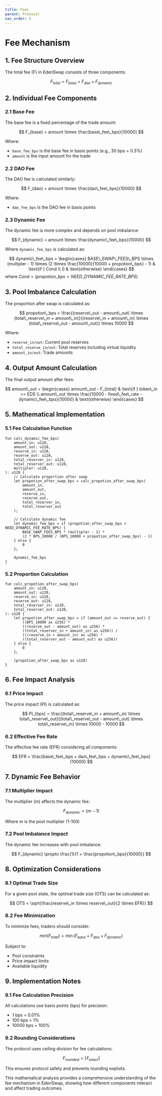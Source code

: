 ```yaml
---
title: Fees
parent: Protocol
nav_order: 5
---
```

<head>
   <script type="text/javascript" async
      src="https://cdn.jsdelivr.net/npm/mathjax@3/es5/tex-mml-chtml.js">
   </script>
   <script>
      MathJax = {
        tex: {
          inlineMath: [['$', '$'], ['$`', '`$'], ['\\(', '\\)']],
          displayMath: [['```math', '```'], ['$$', '$$'], ['\\[', '\\]']]
        }
      };
   </script>
</head>

# Fee Mechanism 

## 1. Fee Structure Overview

The total fee (F) in EdenSwap consists of three components:

$$ 
F_{total} = F_{base} + F_{dao} + F_{dynamic} 
$$

## 2. Individual Fee Components

### 2.1 Base Fee
The base fee is a fixed percentage of the trade amount:

$$ 
F_{base} = amount \times \frac{base\_fee\_bps}{10000}
$$

Where:
- `base_fee_bps` is the base fee in basis points (e.g., 30 bps = 0.3%)
- `amount` is the input amount for the trade

### 2.2 DAO Fee
The DAO fee is calculated similarly:

$$ 
F_{dao} = amount \times \frac{dao\_fee\_bps}{10000}
$$

Where:
- `dao_fee_bps` is the DAO fee in basis points

### 2.3 Dynamic Fee
The dynamic fee is more complex and depends on pool imbalance:

$$ 
F_{dynamic} = amount \times \frac{dynamic\_fee\_bps}{10000} 
$$

Where `dynamic_fee_bps` is calculated as:

$$ 
dynamic\_fee\_bps = \begin{cases}
BASE\_SWAP\_FEES\_BPS \times (multipler - 1) \times (2 \times \frac{10000}{10000 + propotion\_bps} - 1) & \text{if } Cond \\
0 & \text{otherwise}
\end{cases} 
$$
where $Cond =( propotion\_bps < NEED\_DYNAMIC\_FEE\_RATE\_BPS )$

## 3. Pool Imbalance Calculation

The proportion after swap is calculated as:

$$ 
propotion\_bps = \frac{(reserve\_out - amount\_out) \times (total\_reserve\_in + amount\_in)}{(reserve\_in + amount\_in) \times (total\_reserve\_out - amount\_out)} \times 10000 
$$

Where:
- `reserve_in/out`: Current pool reserves
- `total_reserve_in/out`: Total reserves including virtual liquidity
- `amount_in/out`: Trade amounts

## 4. Output Amount Calculation

The final output amount after fees:

$$ 
amount\_out = \begin{cases}
amount\_out - F_{total} & \text{if } token\_in == EDS \\
amount\_out \times \frac{10000 - fixed\_fee\_rate - dynamic\_fee\_bps}{10000} & \text{otherwise}
\end{cases} 
$$

## 5. Mathematical Implementation

### 5.1 Fee Calculation Function
```move
fun calc_dynamic_fee_bps(
    amount_in: u128,
    amount_out: u128,
    reserve_in: u128,
    reserve_out: u128,
    total_reserver_in: u128,
    total_reserver_out: u128,
    multipler: u128,
): u128 {
    // Calculate proportion after swap
    let propotion_after_swap_bps = calc_propotion_after_swap_bps(
        amount_in,
        amount_out,
        reserve_in,
        reserve_out,
        total_reserver_in,
        total_reserver_out
    );

    // Calculate dynamic fee
    let dynamic_fee_bps = if (propotion_after_swap_bps < NEED_DYNAMIC_FEE_RATE_BPS) {
        BASE_SWAP_FEES_BPS * (multipler - 1) * 
        (2 * BPS_10000 / (BPS_10000 + propotion_after_swap_bps) - 1)
    } else {
        0
    };

    dynamic_fee_bps
}
```

### 5.2 Proportion Calculation
```move
fun calc_propotion_after_swap_bps(
    amount_in: u128,
    amount_out: u128,
    reserve_in: u128,
    reserve_out: u128,
    total_reserver_in: u128,
    total_reserver_out: u128,
): u128 {
    let propotion_after_swap_bps = if (amount_out <= reserve_out) {
        ((BPS_10000 as u256) * 
        ((reserve_out - amount_out) as u256) * 
        ((total_reserver_in + amount_in) as u256)) /
        (((reserve_in + amount_in) as u256) * 
        ((total_reserver_out - amount_out) as u256))
    } else {
        0
    };

    (propotion_after_swap_bps as u128)
}
```

## 6. Fee Impact Analysis

### 6.1 Price Impact
The price impact (PI) is calculated as:

$$
PI_{bps} = \frac{(total\_reserve\_in + amount\_in) \times total\_reserve\_out}{(total\_reserve\_out - amount\_out) \times total\_reserve\_in} \times 10000 - 10000
$$

### 6.2 Effective Fee Rate
The effective fee rate (EFR) considering all components:

$$ 
EFR = \frac{base\_fee\_bps + dao\_fee\_bps + dynamic\_fee\_bps}{10000} 
$$

## 7. Dynamic Fee Behavior

### 7.1 Multiplier Impact
The multiplier (m) affects the dynamic fee:

$$ 
F_{dynamic} \propto (m - 1) 
$$

Where m is the pool multiplier (1-100)

### 7.2 Pool Imbalance Impact
The dynamic fee increases with pool imbalance:

$$
F_{dynamic} \propto \frac{1}{1 + \frac{propotion\_bps}{10000}} 
$$

## 8. Optimization Considerations

### 8.1 Optimal Trade Size
For a given pool state, the optimal trade size (OTS) can be calculated as:

$$ 
OTS = \sqrt{\frac{reserve\_in \times reserve\_out}{2 \times EFR}} 
$$

### 8.2 Fee Minimization
To minimize fees, traders should consider:

$$ 
min(F_{total}) = \min(F_{base} + F_{dao} + F_{dynamic})
$$

Subject to:
- Pool constraints
- Price impact limits
- Available liquidity

## 9. Implementation Notes

### 9.1 Fee Calculation Precision
All calculations use basis points (bps) for precision:
- 1 bps = 0.01%
- 100 bps = 1%
- 10000 bps = 100%

### 9.2 Rounding Considerations
The protocol uses ceiling division for fee calculations:

$$
F_{rounded} = \lceil F_{exact} \rceil 
$$

This ensures protocol safety and prevents rounding exploits.

This mathematical analysis provides a comprehensive understanding of the fee mechanism in EdenSwap, showing how different components interact and affect trading outcomes.

